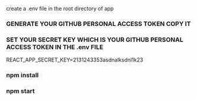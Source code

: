 create a .env file in the root directory of app

### GENERATE YOUR GITHUB PERSONAL ACCESS TOKEN COPY IT ### 

### SET YOUR SECRET KEY WHICH IS YOUR GITHUB PERSONAL ACCESS TOKEN IN THE .env FILE ###
REACT_APP_SECRET_KEY=2131243353asdnalksdnl1k23 

### npm install ###

### npm start ###

